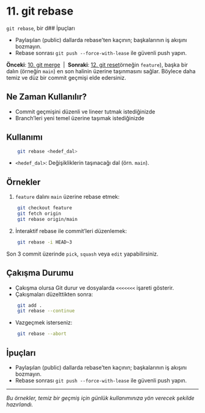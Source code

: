 # 11. git rebase

`git rebase`, bir d## İpuçları
- Paylaşılan (public) dallarda rebase'ten kaçının; başkalarının iş akışını bozmayın.
- Rebase sonrası `git push --force-with-lease` ile güvenli push yapın.

**Önceki**: [10. git merge](10-merge.md) &nbsp;|&nbsp; **Sonraki**: [12. git reset](12-reset.md)örneğin `feature`), başka bir dalın (örneğin `main`) en son halinin üzerine taşınmasını sağlar. Böylece daha temiz ve düz bir commit geçmişi elde edersiniz.

## Ne Zaman Kullanılır?
- Commit geçmişini düzenli ve lineer tutmak istediğinizde
- Branch’leri yeni temel üzerine taşımak istediğinizde

## Kullanımı
```bash
    git rebase <hedef_dal>
```
- `<hedef_dal>`: Değişikliklerin taşınacağı dal (örn. `main`).

## Örnekler
1. `feature` dalını `main` üzerine rebase etmek:
```bash
    git checkout feature
    git fetch origin
    git rebase origin/main
```
2. İnteraktif rebase ile commit’leri düzenlemek:
```bash
    git rebase -i HEAD~3
```
   Son 3 commit üzerinde `pick`, `squash` veya `edit` yapabilirsiniz.

## Çakışma Durumu
- Çakışma olursa Git durur ve dosyalarda `<<<<<<<` işareti gösterir.
- Çakışmaları düzelttikten sonra:
```bash
    git add .
    git rebase --continue
```
- Vazgeçmek isterseniz:
```bash
    git rebase --abort
```

## İpuçları
- Paylaşılan (public) dallarda rebase’ten kaçının; başkalarının iş akışını bozmayın.
- Rebase sonrası `git push --force-with-lease` ile güvenli push yapın.

---
_Bu örnekler, temiz bir geçmiş için günlük kullanımınıza yön verecek şekilde hazırlandı._
